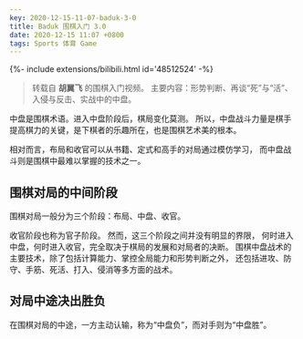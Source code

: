 ```yaml
---
key: 2020-12-15-11-07-baduk-3-0
title: Baduk 围棋入门 3.0
date: 2020-12-15 11:07 +0800
tags: Sports 体育 Game
---
```


<div>{%- include extensions/bilibili.html id='48512524' -%}</div>

> 转载自 **胡翼飞** 的围棋入门视频。
> 主要内容：形势判断、再谈“死”与“活”、入侵与反击、实战中的中盘。

中盘是围棋术语。进入中盘阶段后，棋局变化莫测。
所以，中盘战斗力量是棋手提高棋力的关键，是下棋者的乐趣所在，也是围棋艺术美的根本。

相对而言，布局和收官可以从书籍、定式和高手的对局通过模仿学习，
而中盘战斗则是围棋中最难以掌握的技术之一。

## 围棋对局的中间阶段

围棋对局一般分为三个阶段：布局、中盘、收官。

收官阶段也称为官子阶段。
然而，这三个阶段之间并没有明显的界限，
何时进入中盘，何时进入收官，完全取决于棋局的发展和对局者的决断。
围棋中盘战术的主要技术，除了包括计算能力、掌控全局能力和形势判断之外，
还包括进攻、防守、手筋、死活、打入、侵消等多方面的战术。

## 对局中途决出胜负

在围棋对局的中途，一方主动认输，称为“中盘负”，而对手则为“中盘胜”。

<!--more-->
